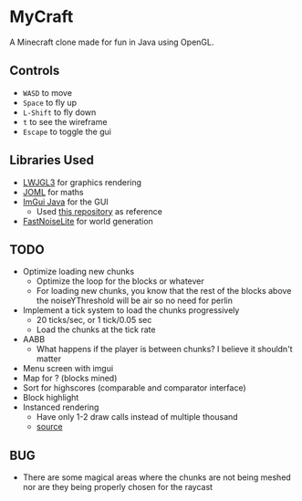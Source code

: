 # MyCraft
A Minecraft clone made for fun in Java using OpenGL.

Controls
-----
* `WASD` to move
* `Space` to fly up
* `L-Shift` to fly down
* `t` to see the wireframe
* `Escape` to toggle the gui

Libraries Used
-----
* [LWJGL3](https://github.com/LWJGL/lwjgl3) for graphics rendering
* [JOML](https://github.com/JOML-CI/JOML) for maths
* [ImGui Java](https://github.com/SpaiR/imgui-java) for the GUI
    * Used [this repository](https://github.com/Trolobezka/mwe-imgui-java) as reference
* [FastNoiseLite](https://github.com/Auburn/FastNoiseLite) for world generation

TODO
-----
* Optimize loading new chunks
    * Optimize the loop for the blocks or whatever
    * For loading new chunks, you know that the rest of the blocks above the noiseYThreshold will be air so no need for perlin
* Implement a tick system to load the chunks progressively
    * 20 ticks/sec, or 1 tick/0.05 sec
    * Load the chunks at the tick rate
* AABB
    * What happens if the player is between chunks? I believe it shouldn't matter
* Menu screen with imgui
* Map for ? (blocks mined)
* Sort for highscores (comparable and comparator interface)
* Block highlight
* Instanced rendering
    * Have only 1-2 draw calls instead of multiple thousand
    * [source](https://learnopengl.com/Advanced-OpenGL/Instancing)

BUG
-----
* There are some magical areas where the chunks are not being meshed nor are they being properly chosen for the raycast